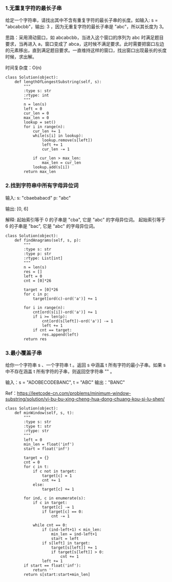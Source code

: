 
### 1.无重复字符的最长子串

给定一个字符串，请找出其中不含有重复字符的最长子串的长度。如输入: s = "abcabcbb"，输出: 3 ，因为无重复字符的最长子串是 "abc"，所以其长度为 3。

思路：采用滑动窗口，如 abcabcbb，当进入这个窗口的序列为 abc 时满足题目要求，当再进入 a，窗口变成了 abca，这时候不满足要求。此时需要把窗口左边的元素移出，直到满足题目要求。一直维持这样的窗口，找出窗口出现最长的长度时候，求出解。

时间复杂度：O(n)

```
class Solution(object):
    def lengthOfLongestSubstring(self, s):
        """
        :type s: str
        :rtype: int
        """
        n = len(s)
        left = 0
        cur_len = 0
        max_len = 0
        lookup = set()
        for i in range(n):
            cur_len += 1
            while(s[i] in lookup):
                lookup.remove(s[left])
                left += 1
                cur_len -= 1

            if cur_len > max_len:
                max_len = cur_len
            lookup.add(s[i])
        return max_len
```

### 2.找到字符串中所有字母异位词

输入:
s: "cbaebabacd" p: "abc"

输出:
[0, 6]

解释:
起始索引等于 0 的子串是 "cba", 它是 "abc" 的字母异位词。
起始索引等于 6 的子串是 "bac", 它是 "abc" 的字母异位词。

```
class Solution(object):
    def findAnagrams(self, s, p):
        """
        :type s: str
        :type p: str
        :rtype: List[int]
        """
        n = len(s)
        res = []
        left = 0
        cnt = [0]*26

        target = [0]*26
        for c in p:
            target[ord(c)-ord('a')] += 1

        for i in range(n):
            cnt[ord(s[i])-ord('a')] += 1
            if i >= len(p):
                cnt[ord(s[left])-ord('a')] -= 1
                left += 1
            if cnt == target:
                res.append(left)
        return res
```

### 3.最小覆盖子串

给你一个字符串 s 、一个字符串 t 。返回 s 中涵盖 t 所有字符的最小子串。如果 s 中不存在涵盖 t 所有字符的子串，则返回空字符串 "" 。

输入：s = "ADOBECODEBANC", t = "ABC"
输出："BANC"

Ref：https://leetcode-cn.com/problems/minimum-window-substring/solution/yi-bu-bu-xing-cheng-hua-dong-chuang-kou-si-lu-shen/

```
class Solution(object):
    def minWindow(self, s, t):
        """
        :type s: str
        :type t: str
        :rtype: str
        """
        left = 0
        min_len = float('inf') 
        start = float('inf') 

        target = {}
        cnt = 0
        for c in t:
            if c not in target:
                target[c] = 1
                cnt += 1
            else:
                target[c] += 1

        for ind, c in enumerate(s):
            if c in target:
                target[c] -= 1
                if target[c] == 0:
                    cnt -= 1
            
            while cnt == 0:
                if (ind-left+1) < min_len:
                    min_len = ind-left+1
                    start = left
                if s[left] in target:
                    target[s[left]] += 1
                    if target[s[left]] > 0:
                        cnt += 1
                left += 1
        if start == float('inf'):
            return ''
        return s[start:start+min_len]
```